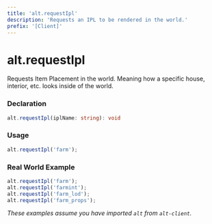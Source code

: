 ```yaml
---
title: 'alt.requestIpl'
description: 'Requests an IPL to be rendered in the world.'
prefix: '[Client]'
---
```


# alt.requestIpl

Requests Item Placement in the world. Meaning how a specific house, interior, etc. looks inside of the world.

### Declaration

```typescript
alt.requestIpl(iplName: string): void
```

### Usage

```js
alt.requestIpl('farm');
```

### Real World Example

```js
alt.requestIpl('farm');
alt.requestIpl('farmint');
alt.requestIpl('farm_lod');
alt.requestIpl('farm_props');
```

_These examples assume you have imported `alt` from `alt-client`._
